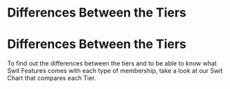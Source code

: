 # Differences Between the Tiers

Differences Between the Tiers
=============================

 To find out the differences between the tiers and to be able to know what Swit Features comes with each type of membership, take a look at our Swit Chart that compares each Tier.

 